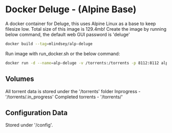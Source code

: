# Docker Deluge - (Alpine Base)

A docker container for Deluge, this uses Alpine Linux as a base to keep filesize low. Total size of this image is 129.4mb!
Create the image by running below command, the default web GUI password is 'deluge'

```sh
docker build --tag=mlindsey/alp-deluge
```

Run image with run_docker.sh or the below command:

```sh
docker run -d --name=alp-deluge -v /torrents:/torrents -p 8112:8112 alp-deluge
```

## Volumes
All torrent data is stored under the '/torrents' folder
Inprogress - '/torrents/.in_progress'
Completed torrents - '/torrents/'

## Configuration Data
Stored under '/config'.


